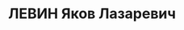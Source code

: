---
title: ЛЕВИН Яков Лазаревич
description: 'Род. в 1907, Белоруссия, Гомельская обл., Рогачевский р-н, мест. Стрешел,
  еврей. Проживал: РСФСР, г. Свердловск. "Облобувьремонтпромсоюз", заведующий организационным
  сектором.

  Арестован 12.07.1937. Приговор: 17.01.1938 – ВМН. Расстрелян 17.01.1938'
---